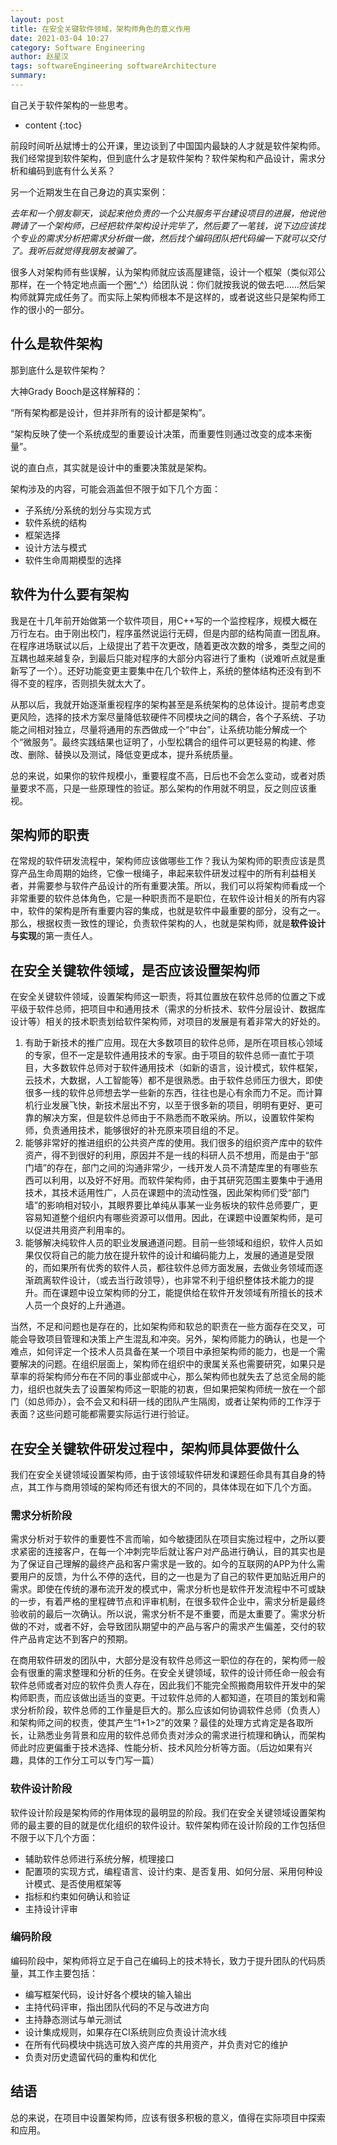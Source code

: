 ```yaml
---
layout: post
title: 在安全关键软件领域，架构师角色的意义作用
date: 2021-03-04 10:27
category: Software Engineering
author: 赵星汉
tags: softwareEngineering softwareArchitecture
summary: 
---
```



自己关于软件架构的一些思考。

* content
{:toc}

前段时间听丛斌博士的公开课，里边谈到了中国国内最缺的人才就是软件架构师。我们经常提到软件架构，但到底什么才是软件架构？软件架构和产品设计，需求分析和编码到底有什么关系？

另一个近期发生在自己身边的真实案例：

*去年和一个朋友聊天，谈起来他负责的一个公共服务平台建设项目的进展，他说他聘请了一个架构师，已经把软件架构设计完毕了，然后要了一笔钱，说下边应该找个专业的需求分析把需求分析做一做，然后找个编码团队把代码编一下就可以交付了。我听后就觉得我朋友被骗了。*

很多人对架构师有些误解，认为架构师就应该高屋建瓴，设计一个框架（类似邓公那样，在一个特定地点画一个圈^_^）给团队说：你们就按我说的做去吧……然后架构师就算完成任务了。而实际上架构师根本不是这样的，或者说这些只是架构师工作的很小的一部分。

## 什么是软件架构

那到底什么是软件架构？

大神Grady Booch是这样解释的：

“所有架构都是设计，但并非所有的设计都是架构”。

“架构反映了使一个系统成型的重要设计决策，而重要性则通过改变的成本来衡量”。

说的直白点，其实就是设计中的重要决策就是架构。

架构涉及的内容，可能会涵盖但不限于如下几个方面：

* 子系统/分系统的划分与实现方式
* 软件系统的结构
* 框架选择
* 设计方法与模式
* 软件生命周期模型的选择

## 软件为什么要有架构

我是在十几年前开始做第一个软件项目，用C++写的一个监控程序，规模大概在万行左右。由于刚出校门，程序虽然说运行无碍，但是内部的结构简直一团乱麻。在程序进场联试以后，上级提出了若干次更改，随着更改次数的增多，类型之间的互耦也越来越复杂，到最后只能对程序的大部分内容进行了重构（说难听点就是重新写了一个）。还好功能变更主要集中在几个软件上，系统的整体结构还没有到不得不变的程序，否则损失就太大了。

从那以后，我就开始逐渐重视程序的架构甚至是系统架构的总体设计。提前考虑变更风险，选择的技术方案尽量降低软硬件不同模块之间的耦合，各个子系统、子功能之间相对独立，尽量将通用的东西做成一个“中台”，让系统功能分解成一个个“微服务”。最终实践结果也证明了，小型松耦合的组件可以更轻易的构建、修改、删除、替换以及测试，降低变更成本，提升系统质量。

总的来说，如果你的软件规模小，重要程度不高，日后也不会怎么变动，或者对质量要求不高，只是一些原理性的验证。那么架构的作用就不明显，反之则应该重视。

## 架构师的职责

在常规的软件研发流程中，架构师应该做哪些工作？我认为架构师的职责应该是贯穿产品生命周期的始终，它像一根绳子，串起来软件研发过程中的所有利益相关者，并需要参与软件产品设计的所有重要决策。所以，我们可以将架构师看成一个非常重要的软件总体角色，它是一种职责而不是职位，在软件设计相关的所有内容中，软件的架构是所有重要内容的集成，也就是软件中最重要的部分，没有之一。那么，根据权责一致性的理论，负责软件架构的人，也就是架构师，就是**软件设计与实现**的第一责任人。

## 在安全关键软件领域，是否应该设置架构师

在安全关键软件领域，设置架构师这一职责，将其位置放在软件总师的位置之下或平级于软件总师，把项目中和通用技术（需求的分析技术、软件分层设计、数据库设计等）相关的技术职责划给软件架构师，对项目的发展是有着非常大的好处的。

1. 有助于新技术的推广应用。现在大多数项目的软件总师，是所在项目核心领域的专家，但不一定是软件通用技术的专家。由于项目的软件总师一直忙于项目，大多数软件总师对于软件通用技术（如新的语言，设计模式，软件框架，云技术，大数据，人工智能等）都不是很熟悉。由于软件总师压力很大，即使很多一线的软件总师想去学一些新的东西，往往也是心有余而力不足。而计算机行业发展飞快，新技术层出不穷，以至于很多新的项目，明明有更好、更可靠的解决方案，但是软件总师由于不熟悉而不敢采纳。所以，设置软件架构师，负责通用技术，能够很好的补充原来项目组的不足。
2. 能够非常好的推进组织的公共资产库的使用。我们很多的组织资产库中的软件资产，得不到很好的利用，原因并不是一线的科研人员不想用，而是由于“部门墙”的存在，部门之间的沟通非常少，一线开发人员不清楚库里的有哪些东西可以利用，以及好不好用。而软件架构师，由于其研究范围主要集中于通用技术，其技术适用性广，人员在课题中的流动性强，因此架构师们受“部门墙”的影响相对较小，其眼界要比单纯从事某一业务板块的软件总师要广，更容易知道整个组织内有哪些资源可以借用。因此，在课题中设置架构师，是可以促进共用资产利用率的。
3. 能够解决纯软件人员的职业发展通道问题。目前一些领域和组织，软件人员如果仅仅将自己的能力放在提升软件的设计和编码能力上，发展的通道是受限的，而如果所有优秀的软件人员，都往软件总师方面发展，去做业务领域而逐渐疏离软件设计，（或去当行政领导），也非常不利于组织整体技术能力的提升。而在课题中设立架构师的分工，能提供给在软件开发领域有所擅长的技术人员一个良好的上升通道。

当然，不足和问题也是存在的，比如架构师和软总的职责在一些方面存在交叉，可能会导致项目管理和决策上产生混乱和冲突。另外，架构师能力的确认，也是一个难点，如何评定一个技术人员具备在某一个项目中承担架构师的能力，也是一个需要解决的问题。在组织层面上，架构师在组织中的隶属关系也需要研究，如果只是草率的将架构师分布在不同的事业部或中心，那么架构师也就失去了总览全局的能力，组织也就失去了设置架构师这一职能的初衷，但如果把架构师统一放在一个部门（如总师办），会不会又和科研一线的团队产生隔阂，或者让架构师的工作浮于表面？这些问题可能都需要实际运行进行验证。

## 在安全关键软件研发过程中，架构师具体要做什么

我们在安全关键领域设置架构师，由于该领域软件研发和课题任命具有其自身的特点，其工作与商用领域的架构师还有很大的不同的，具体体现在如下几个方面。

### 需求分析阶段

需求分析对于软件的重要性不言而喻，如今敏捷团队在项目实施过程中，之所以要求紧密的连接客户，在每一个冲刺完毕后就让客户对产品进行确认，目的其实也是为了保证自己理解的最终产品和客户需求是一致的。如今的互联网的APP为什么需要用户的反馈，为什么不停的迭代，目的之一也是为了自己的软件更加贴近用户的需求。即使在传统的瀑布流开发的模式中，需求分析也是软件开发流程中不可或缺的一步，有着严格的里程碑节点和评审机制，在很多软件企业中，需求分析是最终验收前的最后一次确认。所以说，需求分析不是不重要，而是太重要了。需求分析做的不对，或者不好，会导致团队期望中的产品与客户的需求产生偏差，交付的软件产品肯定达不到客户的预期。

在商用软件研发的团队中，大部分是没有软件总师这一职位的存在的，架构师一般会有很重的需求整理和分析的任务。在安全关键领域，软件的设计师任命一般会有软件总师或者对应的软件负责人存在，因此我们不能完全照搬商用软件开发中的架构师职责，而应该做出适当的变更。干过软件总师的人都知道，在项目的策划和需求分析阶段，软件总师的工作量是巨大的。那么应该如何协调软件总师（负责人）和架构师之间的权责，使其产生“1+1>2”的效果？最佳的处理方式肯定是各取所长，让熟悉业务背景和应用的软件总师负责对涉众的需求进行梳理和确认，而架构师此时应更偏重于技术选择、性能分析、技术风险分析等方面。（后边如果有兴趣，具体的工作分工可以专门写一篇）

### 软件设计阶段

软件设计阶段是架构师的作用体现的最明显的阶段。我们在安全关键领域设置架构师的最主要的目的就是优化组织的软件设计。软件架构师在设计阶段的工作包括但不限于以下几个方面：

* 辅助软件总师进行系统分解，梳理接口
* 配置项的实现方式，编程语言、设计约束、是否复用、如何分层、采用何种设计模式、是否使用框架等
* 指标和约束如何确认和验证
* 主持设计评审

### 编码阶段

编码阶段中，架构师将立足于自己在编码上的技术特长，致力于提升团队的代码质量，其工作主要包括：

* 编写框架代码，设计好各个模块的输入输出
* 主持代码评审，指出团队代码的不足与改进方向
* 主持静态测试与单元测试
* 设计集成规则，如果存在CI系统则应负责设计流水线
* 在所有代码模块中挑选可放入资产库的共用资产，并负责对它的维护
* 负责对历史遗留代码的重构和优化

## 结语

总的来说，在项目中设置架构师，应该有很多积极的意义，值得在实际项目中探索和应用。


